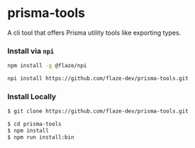 # prisma-tools
A cli tool that offers Prisma utility tools like exporting types.

### Install via `npi`
```bash
npm install -g @flaze/npi
```
```bash
npi install https://github.com/flaze-dev/prisma-tools.git
```

### Install Locally
```bash
$ git clone https://github.com/flaze-dev/prisma-tools.git
```
```bash
$ cd prisma-tools
$ npm install
$ npm run install:bin
```
